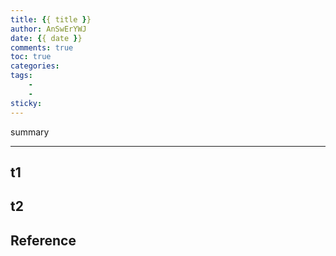 ```yaml
---
title: {{ title }}
author: AnSwErYWJ
date: {{ date }}
comments: true
toc: true
categories: 
tags:
    -
    -
sticky:
---
```


summary

-----
<!--more-->

## t1

## t2

## Reference
